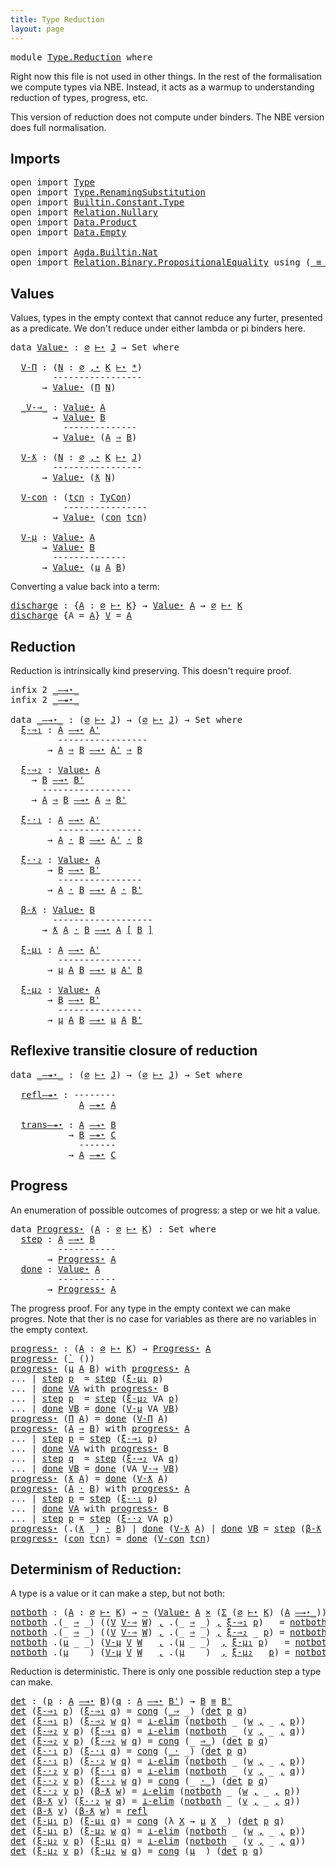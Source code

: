 ```yaml
---
title: Type Reduction
layout: page
---
```


<pre class="Agda"><a id="49" class="Keyword">module</a> <a id="56" href="Type.Reduction.html" class="Module">Type.Reduction</a> <a id="71" class="Keyword">where</a>
</pre>
Right now this file is not used in other things. In the rest of the
formalisation we compute types via NBE. Instead, it acts as a warmup
to understanding reduction of types, progress, etc.

This version of reduction does not compute under binders. The NBE
version does full normalisation.

## Imports

<pre class="Agda"><a id="388" class="Keyword">open</a> <a id="393" class="Keyword">import</a> <a id="400" href="Type.html" class="Module">Type</a>
<a id="405" class="Keyword">open</a> <a id="410" class="Keyword">import</a> <a id="417" href="Type.RenamingSubstitution.html" class="Module">Type.RenamingSubstitution</a>
<a id="443" class="Keyword">open</a> <a id="448" class="Keyword">import</a> <a id="455" href="Builtin.Constant.Type.html" class="Module">Builtin.Constant.Type</a>
<a id="477" class="Keyword">open</a> <a id="482" class="Keyword">import</a> <a id="489" href="Relation.Nullary.html" class="Module">Relation.Nullary</a>
<a id="506" class="Keyword">open</a> <a id="511" class="Keyword">import</a> <a id="518" href="Data.Product.html" class="Module">Data.Product</a>
<a id="531" class="Keyword">open</a> <a id="536" class="Keyword">import</a> <a id="543" href="Data.Empty.html" class="Module">Data.Empty</a>

<a id="555" class="Keyword">open</a> <a id="560" class="Keyword">import</a> <a id="567" href="Agda.Builtin.Nat.html" class="Module">Agda.Builtin.Nat</a>
<a id="584" class="Keyword">open</a> <a id="589" class="Keyword">import</a> <a id="596" href="Relation.Binary.PropositionalEquality.html" class="Module">Relation.Binary.PropositionalEquality</a> <a id="634" class="Keyword">using</a> <a id="640" class="Symbol">(</a><a id="641" href="Agda.Builtin.Equality.html#151" class="Datatype Operator">_≡_</a><a id="644" class="Symbol">;</a> <a id="646" href="Agda.Builtin.Equality.html#208" class="InductiveConstructor">refl</a><a id="650" class="Symbol">;</a> <a id="652" href="Relation.Binary.PropositionalEquality.Core.html#1131" class="Function">cong</a><a id="656" class="Symbol">)</a>
</pre>
## Values

Values, types in the empty context that cannot reduce any furter,
presented as a predicate. We don't reduce under either lambda or pi
binders here.

<pre class="Agda"><a id="827" class="Keyword">data</a> <a id="Value⋆"></a><a id="832" href="Type.Reduction.html#832" class="Datatype">Value⋆</a> <a id="839" class="Symbol">:</a> <a id="841" href="Type.html#977" class="InductiveConstructor">∅</a> <a id="843" href="Type.html#2011" class="Datatype Operator">⊢⋆</a> <a id="846" href="Type.html#821" class="Generalizable">J</a> <a id="848" class="Symbol">→</a> <a id="850" class="PrimitiveType">Set</a> <a id="854" class="Keyword">where</a>

  <a id="Value⋆.V-Π"></a><a id="863" href="Type.Reduction.html#863" class="InductiveConstructor">V-Π</a> <a id="867" class="Symbol">:</a> <a id="869" class="Symbol">(</a><a id="870" href="Type.Reduction.html#870" class="Bound">N</a> <a id="872" class="Symbol">:</a> <a id="874" href="Type.html#977" class="InductiveConstructor">∅</a> <a id="876" href="Type.html#988" class="InductiveConstructor Operator">,⋆</a> <a id="879" href="Type.html#823" class="Generalizable">K</a> <a id="881" href="Type.html#2011" class="Datatype Operator">⊢⋆</a> <a id="884" href="Type.html#591" class="InductiveConstructor">*</a><a id="885" class="Symbol">)</a>
        <a id="895" class="Comment">-----------------</a>
      <a id="919" class="Symbol">→</a> <a id="921" href="Type.Reduction.html#832" class="Datatype">Value⋆</a> <a id="928" class="Symbol">(</a><a id="929" href="Type.html#2087" class="InductiveConstructor">Π</a> <a id="931" href="Type.Reduction.html#870" class="Bound">N</a><a id="932" class="Symbol">)</a>

  <a id="Value⋆._V-⇒_"></a><a id="937" href="Type.Reduction.html#937" class="InductiveConstructor Operator">_V-⇒_</a> <a id="943" class="Symbol">:</a> <a id="945" href="Type.Reduction.html#832" class="Datatype">Value⋆</a> <a id="952" href="Type.html#2498" class="Generalizable">A</a>
        <a id="962" class="Symbol">→</a> <a id="964" href="Type.Reduction.html#832" class="Datatype">Value⋆</a> <a id="971" href="Type.html#2503" class="Generalizable">B</a>
          <a id="983" class="Comment">--------------</a>
        <a id="1006" class="Symbol">→</a> <a id="1008" href="Type.Reduction.html#832" class="Datatype">Value⋆</a> <a id="1015" class="Symbol">(</a><a id="1016" href="Type.html#2498" class="Generalizable">A</a> <a id="1018" href="Type.html#2137" class="InductiveConstructor Operator">⇒</a> <a id="1020" href="Type.html#2503" class="Generalizable">B</a><a id="1021" class="Symbol">)</a>

  <a id="Value⋆.V-ƛ"></a><a id="1026" href="Type.Reduction.html#1026" class="InductiveConstructor">V-ƛ</a> <a id="1030" class="Symbol">:</a> <a id="1032" class="Symbol">(</a><a id="1033" href="Type.Reduction.html#1033" class="Bound">N</a> <a id="1035" class="Symbol">:</a> <a id="1037" href="Type.html#977" class="InductiveConstructor">∅</a> <a id="1039" href="Type.html#988" class="InductiveConstructor Operator">,⋆</a> <a id="1042" href="Type.html#823" class="Generalizable">K</a> <a id="1044" href="Type.html#2011" class="Datatype Operator">⊢⋆</a> <a id="1047" href="Type.html#821" class="Generalizable">J</a><a id="1048" class="Symbol">)</a>
        <a id="1058" class="Comment">-----------------</a>
      <a id="1082" class="Symbol">→</a> <a id="1084" href="Type.Reduction.html#832" class="Datatype">Value⋆</a> <a id="1091" class="Symbol">(</a><a id="1092" href="Type.html#2198" class="InductiveConstructor">ƛ</a> <a id="1094" href="Type.Reduction.html#1033" class="Bound">N</a><a id="1095" class="Symbol">)</a>

  <a id="Value⋆.V-con"></a><a id="1100" href="Type.Reduction.html#1100" class="InductiveConstructor">V-con</a> <a id="1106" class="Symbol">:</a> <a id="1108" class="Symbol">(</a><a id="1109" href="Type.Reduction.html#1109" class="Bound">tcn</a> <a id="1113" class="Symbol">:</a> <a id="1115" href="Builtin.Constant.Type.html#2898" class="Datatype">TyCon</a><a id="1120" class="Symbol">)</a>
          <a id="1132" class="Comment">----------------</a>
        <a id="1157" class="Symbol">→</a> <a id="1159" href="Type.Reduction.html#832" class="Datatype">Value⋆</a> <a id="1166" class="Symbol">(</a><a id="1167" href="Type.html#2400" class="InductiveConstructor">con</a> <a id="1171" href="Type.Reduction.html#1109" class="Bound">tcn</a><a id="1174" class="Symbol">)</a>

  <a id="Value⋆.V-μ"></a><a id="1179" href="Type.Reduction.html#1179" class="InductiveConstructor">V-μ</a> <a id="1183" class="Symbol">:</a> <a id="1185" href="Type.Reduction.html#832" class="Datatype">Value⋆</a> <a id="1192" href="Type.html#2498" class="Generalizable">A</a>
      <a id="1200" class="Symbol">→</a> <a id="1202" href="Type.Reduction.html#832" class="Datatype">Value⋆</a> <a id="1209" href="Type.html#2503" class="Generalizable">B</a>
        <a id="1219" class="Comment">--------------</a>
      <a id="1240" class="Symbol">→</a> <a id="1242" href="Type.Reduction.html#832" class="Datatype">Value⋆</a> <a id="1249" class="Symbol">(</a><a id="1250" href="Type.html#2318" class="InductiveConstructor">μ</a> <a id="1252" href="Type.html#2498" class="Generalizable">A</a> <a id="1254" href="Type.html#2503" class="Generalizable">B</a><a id="1255" class="Symbol">)</a>
</pre>
Converting a value back into a term:

<pre class="Agda"><a id="discharge"></a><a id="1304" href="Type.Reduction.html#1304" class="Function">discharge</a> <a id="1314" class="Symbol">:</a> <a id="1316" class="Symbol">{</a><a id="1317" href="Type.Reduction.html#1317" class="Bound">A</a> <a id="1319" class="Symbol">:</a> <a id="1321" href="Type.html#977" class="InductiveConstructor">∅</a> <a id="1323" href="Type.html#2011" class="Datatype Operator">⊢⋆</a> <a id="1326" href="Type.html#823" class="Generalizable">K</a><a id="1327" class="Symbol">}</a> <a id="1329" class="Symbol">→</a> <a id="1331" href="Type.Reduction.html#832" class="Datatype">Value⋆</a> <a id="1338" href="Type.Reduction.html#1317" class="Bound">A</a> <a id="1340" class="Symbol">→</a> <a id="1342" href="Type.html#977" class="InductiveConstructor">∅</a> <a id="1344" href="Type.html#2011" class="Datatype Operator">⊢⋆</a> <a id="1347" href="Type.html#823" class="Generalizable">K</a>
<a id="1349" href="Type.Reduction.html#1304" class="Function">discharge</a> <a id="1359" class="Symbol">{</a><a id="1360" class="Argument">A</a> <a id="1362" class="Symbol">=</a> <a id="1364" href="Type.Reduction.html#1364" class="Bound">A</a><a id="1365" class="Symbol">}</a> <a id="1367" href="Type.Reduction.html#1367" class="Bound">V</a> <a id="1369" class="Symbol">=</a> <a id="1371" href="Type.Reduction.html#1364" class="Bound">A</a>
</pre>
## Reduction

Reduction is intrinsically kind preserving. This doesn't require proof.

<pre class="Agda"><a id="1469" class="Keyword">infix</a> <a id="1475" class="Number">2</a> <a id="1477" href="Type.Reduction.html#1503" class="Datatype Operator">_—→⋆_</a>
<a id="1483" class="Keyword">infix</a> <a id="1489" class="Number">2</a> <a id="1491" href="Type.Reduction.html#2148" class="Datatype Operator">_—↠⋆_</a>

<a id="1498" class="Keyword">data</a> <a id="_—→⋆_"></a><a id="1503" href="Type.Reduction.html#1503" class="Datatype Operator">_—→⋆_</a> <a id="1509" class="Symbol">:</a> <a id="1511" class="Symbol">(</a><a id="1512" href="Type.html#977" class="InductiveConstructor">∅</a> <a id="1514" href="Type.html#2011" class="Datatype Operator">⊢⋆</a> <a id="1517" href="Type.html#821" class="Generalizable">J</a><a id="1518" class="Symbol">)</a> <a id="1520" class="Symbol">→</a> <a id="1522" class="Symbol">(</a><a id="1523" href="Type.html#977" class="InductiveConstructor">∅</a> <a id="1525" href="Type.html#2011" class="Datatype Operator">⊢⋆</a> <a id="1528" href="Type.html#821" class="Generalizable">J</a><a id="1529" class="Symbol">)</a> <a id="1531" class="Symbol">→</a> <a id="1533" class="PrimitiveType">Set</a> <a id="1537" class="Keyword">where</a>
  <a id="_—→⋆_.ξ-⇒₁"></a><a id="1545" href="Type.Reduction.html#1545" class="InductiveConstructor">ξ-⇒₁</a> <a id="1550" class="Symbol">:</a> <a id="1552" href="Type.html#2498" class="Generalizable">A</a> <a id="1554" href="Type.Reduction.html#1503" class="Datatype Operator">—→⋆</a> <a id="1558" href="Type.html#2500" class="Generalizable">A&#39;</a>
         <a id="1570" class="Comment">-----------------</a>
       <a id="1595" class="Symbol">→</a> <a id="1597" href="Type.html#2498" class="Generalizable">A</a> <a id="1599" href="Type.html#2137" class="InductiveConstructor Operator">⇒</a> <a id="1601" href="Type.html#2503" class="Generalizable">B</a> <a id="1603" href="Type.Reduction.html#1503" class="Datatype Operator">—→⋆</a> <a id="1607" href="Type.html#2500" class="Generalizable">A&#39;</a> <a id="1610" href="Type.html#2137" class="InductiveConstructor Operator">⇒</a> <a id="1612" href="Type.html#2503" class="Generalizable">B</a>

  <a id="_—→⋆_.ξ-⇒₂"></a><a id="1617" href="Type.Reduction.html#1617" class="InductiveConstructor">ξ-⇒₂</a> <a id="1622" class="Symbol">:</a> <a id="1624" href="Type.Reduction.html#832" class="Datatype">Value⋆</a> <a id="1631" href="Type.html#2498" class="Generalizable">A</a>
    <a id="1637" class="Symbol">→</a> <a id="1639" href="Type.html#2503" class="Generalizable">B</a> <a id="1641" href="Type.Reduction.html#1503" class="Datatype Operator">—→⋆</a> <a id="1645" href="Type.html#2505" class="Generalizable">B&#39;</a>
      <a id="1654" class="Comment">-----------------</a>
    <a id="1676" class="Symbol">→</a> <a id="1678" href="Type.html#2498" class="Generalizable">A</a> <a id="1680" href="Type.html#2137" class="InductiveConstructor Operator">⇒</a> <a id="1682" href="Type.html#2503" class="Generalizable">B</a> <a id="1684" href="Type.Reduction.html#1503" class="Datatype Operator">—→⋆</a> <a id="1688" href="Type.html#2498" class="Generalizable">A</a> <a id="1690" href="Type.html#2137" class="InductiveConstructor Operator">⇒</a> <a id="1692" href="Type.html#2505" class="Generalizable">B&#39;</a>

  <a id="_—→⋆_.ξ-·₁"></a><a id="1698" href="Type.Reduction.html#1698" class="InductiveConstructor">ξ-·₁</a> <a id="1703" class="Symbol">:</a> <a id="1705" href="Type.html#2498" class="Generalizable">A</a> <a id="1707" href="Type.Reduction.html#1503" class="Datatype Operator">—→⋆</a> <a id="1711" href="Type.html#2500" class="Generalizable">A&#39;</a>
         <a id="1723" class="Comment">----------------</a>
       <a id="1747" class="Symbol">→</a> <a id="1749" href="Type.html#2498" class="Generalizable">A</a> <a id="1751" href="Type.html#2253" class="InductiveConstructor Operator">·</a> <a id="1753" href="Type.html#2503" class="Generalizable">B</a> <a id="1755" href="Type.Reduction.html#1503" class="Datatype Operator">—→⋆</a> <a id="1759" href="Type.html#2500" class="Generalizable">A&#39;</a> <a id="1762" href="Type.html#2253" class="InductiveConstructor Operator">·</a> <a id="1764" href="Type.html#2503" class="Generalizable">B</a>

  <a id="_—→⋆_.ξ-·₂"></a><a id="1769" href="Type.Reduction.html#1769" class="InductiveConstructor">ξ-·₂</a> <a id="1774" class="Symbol">:</a> <a id="1776" href="Type.Reduction.html#832" class="Datatype">Value⋆</a> <a id="1783" href="Type.html#2498" class="Generalizable">A</a>
       <a id="1792" class="Symbol">→</a> <a id="1794" href="Type.html#2503" class="Generalizable">B</a> <a id="1796" href="Type.Reduction.html#1503" class="Datatype Operator">—→⋆</a> <a id="1800" href="Type.html#2505" class="Generalizable">B&#39;</a>
         <a id="1812" class="Comment">----------------</a>
       <a id="1836" class="Symbol">→</a> <a id="1838" href="Type.html#2498" class="Generalizable">A</a> <a id="1840" href="Type.html#2253" class="InductiveConstructor Operator">·</a> <a id="1842" href="Type.html#2503" class="Generalizable">B</a> <a id="1844" href="Type.Reduction.html#1503" class="Datatype Operator">—→⋆</a> <a id="1848" href="Type.html#2498" class="Generalizable">A</a> <a id="1850" href="Type.html#2253" class="InductiveConstructor Operator">·</a> <a id="1852" href="Type.html#2505" class="Generalizable">B&#39;</a>

  <a id="_—→⋆_.β-ƛ"></a><a id="1858" href="Type.Reduction.html#1858" class="InductiveConstructor">β-ƛ</a> <a id="1862" class="Symbol">:</a> <a id="1864" href="Type.Reduction.html#832" class="Datatype">Value⋆</a> <a id="1871" href="Type.html#2503" class="Generalizable">B</a>
        <a id="1881" class="Comment">-------------------</a>
      <a id="1907" class="Symbol">→</a> <a id="1909" href="Type.html#2198" class="InductiveConstructor">ƛ</a> <a id="1911" href="Type.html#2498" class="Generalizable">A</a> <a id="1913" href="Type.html#2253" class="InductiveConstructor Operator">·</a> <a id="1915" href="Type.html#2503" class="Generalizable">B</a> <a id="1917" href="Type.Reduction.html#1503" class="Datatype Operator">—→⋆</a> <a id="1921" href="Type.html#2498" class="Generalizable">A</a> <a id="1923" href="Type.RenamingSubstitution.html#4773" class="Function Operator">[</a> <a id="1925" href="Type.html#2503" class="Generalizable">B</a> <a id="1927" href="Type.RenamingSubstitution.html#4773" class="Function Operator">]</a>

  <a id="_—→⋆_.ξ-μ₁"></a><a id="1932" href="Type.Reduction.html#1932" class="InductiveConstructor">ξ-μ₁</a> <a id="1937" class="Symbol">:</a> <a id="1939" href="Type.html#2498" class="Generalizable">A</a> <a id="1941" href="Type.Reduction.html#1503" class="Datatype Operator">—→⋆</a> <a id="1945" href="Type.html#2500" class="Generalizable">A&#39;</a>
         <a id="1957" class="Comment">----------------</a>
       <a id="1981" class="Symbol">→</a> <a id="1983" href="Type.html#2318" class="InductiveConstructor">μ</a> <a id="1985" href="Type.html#2498" class="Generalizable">A</a> <a id="1987" href="Type.html#2503" class="Generalizable">B</a> <a id="1989" href="Type.Reduction.html#1503" class="Datatype Operator">—→⋆</a> <a id="1993" href="Type.html#2318" class="InductiveConstructor">μ</a> <a id="1995" href="Type.html#2500" class="Generalizable">A&#39;</a> <a id="1998" href="Type.html#2503" class="Generalizable">B</a>

  <a id="_—→⋆_.ξ-μ₂"></a><a id="2003" href="Type.Reduction.html#2003" class="InductiveConstructor">ξ-μ₂</a> <a id="2008" class="Symbol">:</a> <a id="2010" href="Type.Reduction.html#832" class="Datatype">Value⋆</a> <a id="2017" href="Type.html#2498" class="Generalizable">A</a>
       <a id="2026" class="Symbol">→</a> <a id="2028" href="Type.html#2503" class="Generalizable">B</a> <a id="2030" href="Type.Reduction.html#1503" class="Datatype Operator">—→⋆</a> <a id="2034" href="Type.html#2505" class="Generalizable">B&#39;</a>
         <a id="2046" class="Comment">----------------</a>
       <a id="2070" class="Symbol">→</a> <a id="2072" href="Type.html#2318" class="InductiveConstructor">μ</a> <a id="2074" href="Type.html#2498" class="Generalizable">A</a> <a id="2076" href="Type.html#2503" class="Generalizable">B</a> <a id="2078" href="Type.Reduction.html#1503" class="Datatype Operator">—→⋆</a> <a id="2082" href="Type.html#2318" class="InductiveConstructor">μ</a> <a id="2084" href="Type.html#2498" class="Generalizable">A</a> <a id="2086" href="Type.html#2505" class="Generalizable">B&#39;</a>
</pre>
## Reflexive transitie closure of reduction

<pre class="Agda"><a id="2143" class="Keyword">data</a> <a id="_—↠⋆_"></a><a id="2148" href="Type.Reduction.html#2148" class="Datatype Operator">_—↠⋆_</a> <a id="2154" class="Symbol">:</a> <a id="2156" class="Symbol">(</a><a id="2157" href="Type.html#977" class="InductiveConstructor">∅</a> <a id="2159" href="Type.html#2011" class="Datatype Operator">⊢⋆</a> <a id="2162" href="Type.html#821" class="Generalizable">J</a><a id="2163" class="Symbol">)</a> <a id="2165" class="Symbol">→</a> <a id="2167" class="Symbol">(</a><a id="2168" href="Type.html#977" class="InductiveConstructor">∅</a> <a id="2170" href="Type.html#2011" class="Datatype Operator">⊢⋆</a> <a id="2173" href="Type.html#821" class="Generalizable">J</a><a id="2174" class="Symbol">)</a> <a id="2176" class="Symbol">→</a> <a id="2178" class="PrimitiveType">Set</a> <a id="2182" class="Keyword">where</a>

  <a id="_—↠⋆_.refl—↠⋆"></a><a id="2191" href="Type.Reduction.html#2191" class="InductiveConstructor">refl—↠⋆</a> <a id="2199" class="Symbol">:</a> <a id="2201" class="Comment">--------</a>
             <a id="2223" href="Type.html#2498" class="Generalizable">A</a> <a id="2225" href="Type.Reduction.html#2148" class="Datatype Operator">—↠⋆</a> <a id="2229" href="Type.html#2498" class="Generalizable">A</a>

  <a id="_—↠⋆_.trans—↠⋆"></a><a id="2234" href="Type.Reduction.html#2234" class="InductiveConstructor">trans—↠⋆</a> <a id="2243" class="Symbol">:</a> <a id="2245" href="Type.html#2498" class="Generalizable">A</a> <a id="2247" href="Type.Reduction.html#1503" class="Datatype Operator">—→⋆</a> <a id="2251" href="Type.html#2503" class="Generalizable">B</a>
           <a id="2264" class="Symbol">→</a> <a id="2266" href="Type.html#2503" class="Generalizable">B</a> <a id="2268" href="Type.Reduction.html#2148" class="Datatype Operator">—↠⋆</a> <a id="2272" href="Type.html#2508" class="Generalizable">C</a>
             <a id="2287" class="Comment">-------</a>
           <a id="2306" class="Symbol">→</a> <a id="2308" href="Type.html#2498" class="Generalizable">A</a> <a id="2310" href="Type.Reduction.html#2148" class="Datatype Operator">—↠⋆</a> <a id="2314" href="Type.html#2508" class="Generalizable">C</a>
</pre>
## Progress

An enumeration of possible outcomes of progress: a step or we hit a value.

<pre class="Agda"><a id="2414" class="Keyword">data</a> <a id="Progress⋆"></a><a id="2419" href="Type.Reduction.html#2419" class="Datatype">Progress⋆</a> <a id="2429" class="Symbol">(</a><a id="2430" href="Type.Reduction.html#2430" class="Bound">A</a> <a id="2432" class="Symbol">:</a> <a id="2434" href="Type.html#977" class="InductiveConstructor">∅</a> <a id="2436" href="Type.html#2011" class="Datatype Operator">⊢⋆</a> <a id="2439" href="Type.html#823" class="Generalizable">K</a><a id="2440" class="Symbol">)</a> <a id="2442" class="Symbol">:</a> <a id="2444" class="PrimitiveType">Set</a> <a id="2448" class="Keyword">where</a>
  <a id="Progress⋆.step"></a><a id="2456" href="Type.Reduction.html#2456" class="InductiveConstructor">step</a> <a id="2461" class="Symbol">:</a> <a id="2463" href="Type.Reduction.html#2430" class="Bound">A</a> <a id="2465" href="Type.Reduction.html#1503" class="Datatype Operator">—→⋆</a> <a id="2469" href="Type.html#2503" class="Generalizable">B</a>
         <a id="2480" class="Comment">-----------</a>
       <a id="2499" class="Symbol">→</a> <a id="2501" href="Type.Reduction.html#2419" class="Datatype">Progress⋆</a> <a id="2511" href="Type.Reduction.html#2430" class="Bound">A</a>
  <a id="Progress⋆.done"></a><a id="2515" href="Type.Reduction.html#2515" class="InductiveConstructor">done</a> <a id="2520" class="Symbol">:</a> <a id="2522" href="Type.Reduction.html#832" class="Datatype">Value⋆</a> <a id="2529" href="Type.Reduction.html#2430" class="Bound">A</a>
         <a id="2540" class="Comment">-----------</a>
       <a id="2559" class="Symbol">→</a> <a id="2561" href="Type.Reduction.html#2419" class="Datatype">Progress⋆</a> <a id="2571" href="Type.Reduction.html#2430" class="Bound">A</a>
</pre>
The progress proof. For any type in the empty context we can make
progres. Note that ther is no case for variables as there are no
variables in the empty context.

<pre class="Agda"><a id="progress⋆"></a><a id="2746" href="Type.Reduction.html#2746" class="Function">progress⋆</a> <a id="2756" class="Symbol">:</a> <a id="2758" class="Symbol">(</a><a id="2759" href="Type.Reduction.html#2759" class="Bound">A</a> <a id="2761" class="Symbol">:</a> <a id="2763" href="Type.html#977" class="InductiveConstructor">∅</a> <a id="2765" href="Type.html#2011" class="Datatype Operator">⊢⋆</a> <a id="2768" href="Type.html#823" class="Generalizable">K</a><a id="2769" class="Symbol">)</a> <a id="2771" class="Symbol">→</a> <a id="2773" href="Type.Reduction.html#2419" class="Datatype">Progress⋆</a> <a id="2783" href="Type.Reduction.html#2759" class="Bound">A</a>
<a id="2785" href="Type.Reduction.html#2746" class="Function">progress⋆</a> <a id="2795" class="Symbol">(</a><a id="2796" href="Type.html#2045" class="InductiveConstructor">`</a> <a id="2798" class="Symbol">())</a>
<a id="2802" href="Type.Reduction.html#2746" class="Function">progress⋆</a> <a id="2812" class="Symbol">(</a><a id="2813" href="Type.html#2318" class="InductiveConstructor">μ</a> <a id="2815" href="Type.Reduction.html#2815" class="Bound">A</a> <a id="2817" href="Type.Reduction.html#2817" class="Bound">B</a><a id="2818" class="Symbol">)</a> <a id="2820" class="Keyword">with</a> <a id="2825" href="Type.Reduction.html#2746" class="Function">progress⋆</a> <a id="2835" href="Type.Reduction.html#2815" class="Bound">A</a>
<a id="2837" class="Symbol">...</a> <a id="2841" class="Symbol">|</a> <a id="2843" href="Type.Reduction.html#2456" class="InductiveConstructor">step</a> <a id="2848" href="Type.Reduction.html#2848" class="Bound">p</a>  <a id="2851" class="Symbol">=</a> <a id="2853" href="Type.Reduction.html#2456" class="InductiveConstructor">step</a> <a id="2858" class="Symbol">(</a><a id="2859" href="Type.Reduction.html#1932" class="InductiveConstructor">ξ-μ₁</a> <a id="2864" href="Type.Reduction.html#2848" class="Bound">p</a><a id="2865" class="Symbol">)</a>
<a id="2867" class="Symbol">...</a> <a id="2871" class="Symbol">|</a> <a id="2873" href="Type.Reduction.html#2515" class="InductiveConstructor">done</a> <a id="2878" href="Type.Reduction.html#2878" class="Bound">VA</a> <a id="2881" class="Keyword">with</a> <a id="2886" href="Type.Reduction.html#2746" class="Function">progress⋆</a> <a id="2896" class="Bound">B</a>
<a id="2898" class="Symbol">...</a> <a id="2902" class="Symbol">|</a> <a id="2904" href="Type.Reduction.html#2456" class="InductiveConstructor">step</a> <a id="2909" href="Type.Reduction.html#2909" class="Bound">p</a>  <a id="2912" class="Symbol">=</a> <a id="2914" href="Type.Reduction.html#2456" class="InductiveConstructor">step</a> <a id="2919" class="Symbol">(</a><a id="2920" href="Type.Reduction.html#2003" class="InductiveConstructor">ξ-μ₂</a> <a id="2925" class="Bound">VA</a> <a id="2928" href="Type.Reduction.html#2909" class="Bound">p</a><a id="2929" class="Symbol">)</a>
<a id="2931" class="Symbol">...</a> <a id="2935" class="Symbol">|</a> <a id="2937" href="Type.Reduction.html#2515" class="InductiveConstructor">done</a> <a id="2942" href="Type.Reduction.html#2942" class="Bound">VB</a> <a id="2945" class="Symbol">=</a> <a id="2947" href="Type.Reduction.html#2515" class="InductiveConstructor">done</a> <a id="2952" class="Symbol">(</a><a id="2953" href="Type.Reduction.html#1179" class="InductiveConstructor">V-μ</a> <a id="2957" class="Bound">VA</a> <a id="2960" href="Type.Reduction.html#2942" class="Bound">VB</a><a id="2962" class="Symbol">)</a>
<a id="2964" href="Type.Reduction.html#2746" class="Function">progress⋆</a> <a id="2974" class="Symbol">(</a><a id="2975" href="Type.html#2087" class="InductiveConstructor">Π</a> <a id="2977" href="Type.Reduction.html#2977" class="Bound">A</a><a id="2978" class="Symbol">)</a> <a id="2980" class="Symbol">=</a> <a id="2982" href="Type.Reduction.html#2515" class="InductiveConstructor">done</a> <a id="2987" class="Symbol">(</a><a id="2988" href="Type.Reduction.html#863" class="InductiveConstructor">V-Π</a> <a id="2992" href="Type.Reduction.html#2977" class="Bound">A</a><a id="2993" class="Symbol">)</a>
<a id="2995" href="Type.Reduction.html#2746" class="Function">progress⋆</a> <a id="3005" class="Symbol">(</a><a id="3006" href="Type.Reduction.html#3006" class="Bound">A</a> <a id="3008" href="Type.html#2137" class="InductiveConstructor Operator">⇒</a> <a id="3010" href="Type.Reduction.html#3010" class="Bound">B</a><a id="3011" class="Symbol">)</a> <a id="3013" class="Keyword">with</a> <a id="3018" href="Type.Reduction.html#2746" class="Function">progress⋆</a> <a id="3028" href="Type.Reduction.html#3006" class="Bound">A</a>
<a id="3030" class="Symbol">...</a> <a id="3034" class="Symbol">|</a> <a id="3036" href="Type.Reduction.html#2456" class="InductiveConstructor">step</a> <a id="3041" href="Type.Reduction.html#3041" class="Bound">p</a> <a id="3043" class="Symbol">=</a> <a id="3045" href="Type.Reduction.html#2456" class="InductiveConstructor">step</a> <a id="3050" class="Symbol">(</a><a id="3051" href="Type.Reduction.html#1545" class="InductiveConstructor">ξ-⇒₁</a> <a id="3056" href="Type.Reduction.html#3041" class="Bound">p</a><a id="3057" class="Symbol">)</a>
<a id="3059" class="Symbol">...</a> <a id="3063" class="Symbol">|</a> <a id="3065" href="Type.Reduction.html#2515" class="InductiveConstructor">done</a> <a id="3070" href="Type.Reduction.html#3070" class="Bound">VA</a> <a id="3073" class="Keyword">with</a> <a id="3078" href="Type.Reduction.html#2746" class="Function">progress⋆</a> <a id="3088" class="Bound">B</a>
<a id="3090" class="Symbol">...</a> <a id="3094" class="Symbol">|</a> <a id="3096" href="Type.Reduction.html#2456" class="InductiveConstructor">step</a> <a id="3101" href="Type.Reduction.html#3101" class="Bound">q</a>  <a id="3104" class="Symbol">=</a> <a id="3106" href="Type.Reduction.html#2456" class="InductiveConstructor">step</a> <a id="3111" class="Symbol">(</a><a id="3112" href="Type.Reduction.html#1617" class="InductiveConstructor">ξ-⇒₂</a> <a id="3117" class="Bound">VA</a> <a id="3120" href="Type.Reduction.html#3101" class="Bound">q</a><a id="3121" class="Symbol">)</a>
<a id="3123" class="Symbol">...</a> <a id="3127" class="Symbol">|</a> <a id="3129" href="Type.Reduction.html#2515" class="InductiveConstructor">done</a> <a id="3134" href="Type.Reduction.html#3134" class="Bound">VB</a> <a id="3137" class="Symbol">=</a> <a id="3139" href="Type.Reduction.html#2515" class="InductiveConstructor">done</a> <a id="3144" class="Symbol">(</a><a id="3145" class="Bound">VA</a> <a id="3148" href="Type.Reduction.html#937" class="InductiveConstructor Operator">V-⇒</a> <a id="3152" href="Type.Reduction.html#3134" class="Bound">VB</a><a id="3154" class="Symbol">)</a>
<a id="3156" href="Type.Reduction.html#2746" class="Function">progress⋆</a> <a id="3166" class="Symbol">(</a><a id="3167" href="Type.html#2198" class="InductiveConstructor">ƛ</a> <a id="3169" href="Type.Reduction.html#3169" class="Bound">A</a><a id="3170" class="Symbol">)</a> <a id="3172" class="Symbol">=</a> <a id="3174" href="Type.Reduction.html#2515" class="InductiveConstructor">done</a> <a id="3179" class="Symbol">(</a><a id="3180" href="Type.Reduction.html#1026" class="InductiveConstructor">V-ƛ</a> <a id="3184" href="Type.Reduction.html#3169" class="Bound">A</a><a id="3185" class="Symbol">)</a>
<a id="3187" href="Type.Reduction.html#2746" class="Function">progress⋆</a> <a id="3197" class="Symbol">(</a><a id="3198" href="Type.Reduction.html#3198" class="Bound">A</a> <a id="3200" href="Type.html#2253" class="InductiveConstructor Operator">·</a> <a id="3202" href="Type.Reduction.html#3202" class="Bound">B</a><a id="3203" class="Symbol">)</a> <a id="3205" class="Keyword">with</a> <a id="3210" href="Type.Reduction.html#2746" class="Function">progress⋆</a> <a id="3220" href="Type.Reduction.html#3198" class="Bound">A</a>
<a id="3222" class="Symbol">...</a> <a id="3226" class="Symbol">|</a> <a id="3228" href="Type.Reduction.html#2456" class="InductiveConstructor">step</a> <a id="3233" href="Type.Reduction.html#3233" class="Bound">p</a> <a id="3235" class="Symbol">=</a> <a id="3237" href="Type.Reduction.html#2456" class="InductiveConstructor">step</a> <a id="3242" class="Symbol">(</a><a id="3243" href="Type.Reduction.html#1698" class="InductiveConstructor">ξ-·₁</a> <a id="3248" href="Type.Reduction.html#3233" class="Bound">p</a><a id="3249" class="Symbol">)</a>
<a id="3251" class="Symbol">...</a> <a id="3255" class="Symbol">|</a> <a id="3257" href="Type.Reduction.html#2515" class="InductiveConstructor">done</a> <a id="3262" href="Type.Reduction.html#3262" class="Bound">VA</a> <a id="3265" class="Keyword">with</a> <a id="3270" href="Type.Reduction.html#2746" class="Function">progress⋆</a> <a id="3280" class="Bound">B</a>
<a id="3282" class="Symbol">...</a> <a id="3286" class="Symbol">|</a> <a id="3288" href="Type.Reduction.html#2456" class="InductiveConstructor">step</a> <a id="3293" href="Type.Reduction.html#3293" class="Bound">p</a> <a id="3295" class="Symbol">=</a> <a id="3297" href="Type.Reduction.html#2456" class="InductiveConstructor">step</a> <a id="3302" class="Symbol">(</a><a id="3303" href="Type.Reduction.html#1769" class="InductiveConstructor">ξ-·₂</a> <a id="3308" class="Bound">VA</a> <a id="3311" href="Type.Reduction.html#3293" class="Bound">p</a><a id="3312" class="Symbol">)</a>
<a id="3314" href="Type.Reduction.html#2746" class="Function">progress⋆</a> <a id="3324" class="Symbol">(</a><a id="3325" class="DottedPattern Symbol">.(</a><a id="3327" href="Type.html#2198" class="DottedPattern InductiveConstructor">ƛ</a> <a id="3329" class="DottedPattern Symbol">_)</a> <a id="3332" href="Type.html#2253" class="InductiveConstructor Operator">·</a> <a id="3334" href="Type.Reduction.html#3334" class="Bound">B</a><a id="3335" class="Symbol">)</a> <a id="3337" class="Symbol">|</a> <a id="3339" href="Type.Reduction.html#2515" class="InductiveConstructor">done</a> <a id="3344" class="Symbol">(</a><a id="3345" href="Type.Reduction.html#1026" class="InductiveConstructor">V-ƛ</a> <a id="3349" href="Type.Reduction.html#3349" class="Bound">A</a><a id="3350" class="Symbol">)</a> <a id="3352" class="Symbol">|</a> <a id="3354" href="Type.Reduction.html#2515" class="InductiveConstructor">done</a> <a id="3359" href="Type.Reduction.html#3359" class="Bound">VB</a> <a id="3362" class="Symbol">=</a> <a id="3364" href="Type.Reduction.html#2456" class="InductiveConstructor">step</a> <a id="3369" class="Symbol">(</a><a id="3370" href="Type.Reduction.html#1858" class="InductiveConstructor">β-ƛ</a> <a id="3374" href="Type.Reduction.html#3359" class="Bound">VB</a><a id="3376" class="Symbol">)</a>
<a id="3378" href="Type.Reduction.html#2746" class="Function">progress⋆</a> <a id="3388" class="Symbol">(</a><a id="3389" href="Type.html#2400" class="InductiveConstructor">con</a> <a id="3393" href="Type.Reduction.html#3393" class="Bound">tcn</a><a id="3396" class="Symbol">)</a> <a id="3398" class="Symbol">=</a> <a id="3400" href="Type.Reduction.html#2515" class="InductiveConstructor">done</a> <a id="3405" class="Symbol">(</a><a id="3406" href="Type.Reduction.html#1100" class="InductiveConstructor">V-con</a> <a id="3412" href="Type.Reduction.html#3393" class="Bound">tcn</a><a id="3415" class="Symbol">)</a>
</pre>
## Determinism of Reduction:

A type is a value or it can make a step, but not both:

<pre class="Agda"><a id="notboth"></a><a id="3512" href="Type.Reduction.html#3512" class="Function">notboth</a> <a id="3520" class="Symbol">:</a> <a id="3522" class="Symbol">(</a><a id="3523" href="Type.Reduction.html#3523" class="Bound">A</a> <a id="3525" class="Symbol">:</a> <a id="3527" href="Type.html#977" class="InductiveConstructor">∅</a> <a id="3529" href="Type.html#2011" class="Datatype Operator">⊢⋆</a> <a id="3532" href="Type.html#823" class="Generalizable">K</a><a id="3533" class="Symbol">)</a> <a id="3535" class="Symbol">→</a> <a id="3537" href="Relation.Nullary.html#653" class="Function Operator">¬</a> <a id="3539" class="Symbol">(</a><a id="3540" href="Type.Reduction.html#832" class="Datatype">Value⋆</a> <a id="3547" href="Type.Reduction.html#3523" class="Bound">A</a> <a id="3549" href="Data.Product.html#1167" class="Function Operator">×</a> <a id="3551" class="Symbol">(</a><a id="3552" href="Agda.Builtin.Sigma.html#166" class="Record">Σ</a> <a id="3554" class="Symbol">(</a><a id="3555" href="Type.html#977" class="InductiveConstructor">∅</a> <a id="3557" href="Type.html#2011" class="Datatype Operator">⊢⋆</a> <a id="3560" href="Type.html#823" class="Generalizable">K</a><a id="3561" class="Symbol">)</a> <a id="3563" class="Symbol">(</a><a id="3564" href="Type.Reduction.html#3523" class="Bound">A</a> <a id="3566" href="Type.Reduction.html#1503" class="Datatype Operator">—→⋆_</a><a id="3570" class="Symbol">)))</a>
<a id="3574" href="Type.Reduction.html#3512" class="Function">notboth</a> <a id="3582" class="DottedPattern Symbol">.(_</a> <a id="3586" href="Type.html#2137" class="DottedPattern InductiveConstructor Operator">⇒</a> <a id="3588" class="DottedPattern Symbol">_)</a> <a id="3591" class="Symbol">((</a><a id="3593" href="Type.Reduction.html#3593" class="Bound">V</a> <a id="3595" href="Type.Reduction.html#937" class="InductiveConstructor Operator">V-⇒</a> <a id="3599" href="Type.Reduction.html#3599" class="Bound">W</a><a id="3600" class="Symbol">)</a> <a id="3602" href="Agda.Builtin.Sigma.html#236" class="InductiveConstructor Operator">,</a> <a id="3604" class="DottedPattern Symbol">.(_</a> <a id="3608" href="Type.html#2137" class="DottedPattern InductiveConstructor Operator">⇒</a> <a id="3610" class="DottedPattern Symbol">_)</a> <a id="3613" href="Agda.Builtin.Sigma.html#236" class="InductiveConstructor Operator">,</a> <a id="3615" href="Type.Reduction.html#1545" class="InductiveConstructor">ξ-⇒₁</a> <a id="3620" href="Type.Reduction.html#3620" class="Bound">p</a><a id="3621" class="Symbol">)</a>   <a id="3625" class="Symbol">=</a> <a id="3627" href="Type.Reduction.html#3512" class="Function">notboth</a> <a id="3635" class="Symbol">_</a> <a id="3637" class="Symbol">(</a><a id="3638" href="Type.Reduction.html#3593" class="Bound">V</a> <a id="3640" href="Agda.Builtin.Sigma.html#236" class="InductiveConstructor Operator">,</a> <a id="3642" class="Symbol">_</a> <a id="3644" href="Agda.Builtin.Sigma.html#236" class="InductiveConstructor Operator">,</a> <a id="3646" href="Type.Reduction.html#3620" class="Bound">p</a><a id="3647" class="Symbol">)</a>
<a id="3649" href="Type.Reduction.html#3512" class="Function">notboth</a> <a id="3657" class="DottedPattern Symbol">.(_</a> <a id="3661" href="Type.html#2137" class="DottedPattern InductiveConstructor Operator">⇒</a> <a id="3663" class="DottedPattern Symbol">_)</a> <a id="3666" class="Symbol">((</a><a id="3668" href="Type.Reduction.html#3668" class="Bound">V</a> <a id="3670" href="Type.Reduction.html#937" class="InductiveConstructor Operator">V-⇒</a> <a id="3674" href="Type.Reduction.html#3674" class="Bound">W</a><a id="3675" class="Symbol">)</a> <a id="3677" href="Agda.Builtin.Sigma.html#236" class="InductiveConstructor Operator">,</a> <a id="3679" class="DottedPattern Symbol">.(_</a> <a id="3683" href="Type.html#2137" class="DottedPattern InductiveConstructor Operator">⇒</a> <a id="3685" class="DottedPattern Symbol">_)</a> <a id="3688" href="Agda.Builtin.Sigma.html#236" class="InductiveConstructor Operator">,</a> <a id="3690" href="Type.Reduction.html#1617" class="InductiveConstructor">ξ-⇒₂</a> <a id="3695" class="Symbol">_</a> <a id="3697" href="Type.Reduction.html#3697" class="Bound">p</a><a id="3698" class="Symbol">)</a> <a id="3700" class="Symbol">=</a> <a id="3702" href="Type.Reduction.html#3512" class="Function">notboth</a> <a id="3710" class="Symbol">_</a> <a id="3712" class="Symbol">(</a><a id="3713" href="Type.Reduction.html#3674" class="Bound">W</a> <a id="3715" href="Agda.Builtin.Sigma.html#236" class="InductiveConstructor Operator">,</a> <a id="3717" class="Symbol">_</a> <a id="3719" href="Agda.Builtin.Sigma.html#236" class="InductiveConstructor Operator">,</a> <a id="3721" href="Type.Reduction.html#3697" class="Bound">p</a><a id="3722" class="Symbol">)</a>
<a id="3724" href="Type.Reduction.html#3512" class="Function">notboth</a> <a id="3732" class="DottedPattern Symbol">.(</a><a id="3734" href="Type.html#2318" class="DottedPattern InductiveConstructor">μ</a> <a id="3736" class="DottedPattern Symbol">_</a> <a id="3738" class="DottedPattern Symbol">_)</a> <a id="3741" class="Symbol">(</a><a id="3742" href="Type.Reduction.html#1179" class="InductiveConstructor">V-μ</a> <a id="3746" href="Type.Reduction.html#3746" class="Bound">V</a> <a id="3748" href="Type.Reduction.html#3748" class="Bound">W</a>   <a id="3752" href="Agda.Builtin.Sigma.html#236" class="InductiveConstructor Operator">,</a> <a id="3754" class="DottedPattern Symbol">.(</a><a id="3756" href="Type.html#2318" class="DottedPattern InductiveConstructor">μ</a> <a id="3758" class="DottedPattern Symbol">_</a> <a id="3760" class="DottedPattern Symbol">_)</a>  <a id="3764" href="Agda.Builtin.Sigma.html#236" class="InductiveConstructor Operator">,</a> <a id="3766" href="Type.Reduction.html#1932" class="InductiveConstructor">ξ-μ₁</a> <a id="3771" href="Type.Reduction.html#3771" class="Bound">p</a><a id="3772" class="Symbol">)</a>   <a id="3776" class="Symbol">=</a> <a id="3778" href="Type.Reduction.html#3512" class="Function">notboth</a> <a id="3786" class="Symbol">_</a> <a id="3788" class="Symbol">(</a><a id="3789" href="Type.Reduction.html#3746" class="Bound">V</a> <a id="3791" href="Agda.Builtin.Sigma.html#236" class="InductiveConstructor Operator">,</a> <a id="3793" class="Symbol">_</a> <a id="3795" href="Agda.Builtin.Sigma.html#236" class="InductiveConstructor Operator">,</a> <a id="3797" href="Type.Reduction.html#3771" class="Bound">p</a><a id="3798" class="Symbol">)</a>
<a id="3800" href="Type.Reduction.html#3512" class="Function">notboth</a> <a id="3808" class="DottedPattern Symbol">.(</a><a id="3810" href="Type.html#2318" class="DottedPattern InductiveConstructor">μ</a> <a id="3812" class="DottedPattern Symbol">_</a> <a id="3814" class="DottedPattern Symbol">_)</a> <a id="3817" class="Symbol">(</a><a id="3818" href="Type.Reduction.html#1179" class="InductiveConstructor">V-μ</a> <a id="3822" href="Type.Reduction.html#3822" class="Bound">V</a> <a id="3824" href="Type.Reduction.html#3824" class="Bound">W</a>   <a id="3828" href="Agda.Builtin.Sigma.html#236" class="InductiveConstructor Operator">,</a> <a id="3830" class="DottedPattern Symbol">.(</a><a id="3832" href="Type.html#2318" class="DottedPattern InductiveConstructor">μ</a> <a id="3834" class="DottedPattern Symbol">_</a> <a id="3836" class="DottedPattern Symbol">_)</a>  <a id="3840" href="Agda.Builtin.Sigma.html#236" class="InductiveConstructor Operator">,</a> <a id="3842" href="Type.Reduction.html#2003" class="InductiveConstructor">ξ-μ₂</a> <a id="3847" class="Symbol">_</a> <a id="3849" href="Type.Reduction.html#3849" class="Bound">p</a><a id="3850" class="Symbol">)</a> <a id="3852" class="Symbol">=</a> <a id="3854" href="Type.Reduction.html#3512" class="Function">notboth</a> <a id="3862" class="Symbol">_</a> <a id="3864" class="Symbol">(</a><a id="3865" href="Type.Reduction.html#3824" class="Bound">W</a> <a id="3867" href="Agda.Builtin.Sigma.html#236" class="InductiveConstructor Operator">,</a> <a id="3869" class="Symbol">_</a> <a id="3871" href="Agda.Builtin.Sigma.html#236" class="InductiveConstructor Operator">,</a> <a id="3873" href="Type.Reduction.html#3849" class="Bound">p</a><a id="3874" class="Symbol">)</a>
</pre>
Reduction is deterministic. There is only one possible reduction step
a type can make.

<pre class="Agda"><a id="det"></a><a id="3973" href="Type.Reduction.html#3973" class="Function">det</a> <a id="3977" class="Symbol">:</a> <a id="3979" class="Symbol">(</a><a id="3980" href="Type.Reduction.html#3980" class="Bound">p</a> <a id="3982" class="Symbol">:</a> <a id="3984" href="Type.html#2498" class="Generalizable">A</a> <a id="3986" href="Type.Reduction.html#1503" class="Datatype Operator">—→⋆</a> <a id="3990" href="Type.html#2503" class="Generalizable">B</a><a id="3991" class="Symbol">)(</a><a id="3993" href="Type.Reduction.html#3993" class="Bound">q</a> <a id="3995" class="Symbol">:</a> <a id="3997" href="Type.html#2498" class="Generalizable">A</a> <a id="3999" href="Type.Reduction.html#1503" class="Datatype Operator">—→⋆</a> <a id="4003" href="Type.html#2505" class="Generalizable">B&#39;</a><a id="4005" class="Symbol">)</a> <a id="4007" class="Symbol">→</a> <a id="4009" href="Type.html#2503" class="Generalizable">B</a> <a id="4011" href="Agda.Builtin.Equality.html#151" class="Datatype Operator">≡</a> <a id="4013" href="Type.html#2505" class="Generalizable">B&#39;</a>
<a id="4016" href="Type.Reduction.html#3973" class="Function">det</a> <a id="4020" class="Symbol">(</a><a id="4021" href="Type.Reduction.html#1545" class="InductiveConstructor">ξ-⇒₁</a> <a id="4026" href="Type.Reduction.html#4026" class="Bound">p</a><a id="4027" class="Symbol">)</a> <a id="4029" class="Symbol">(</a><a id="4030" href="Type.Reduction.html#1545" class="InductiveConstructor">ξ-⇒₁</a> <a id="4035" href="Type.Reduction.html#4035" class="Bound">q</a><a id="4036" class="Symbol">)</a> <a id="4038" class="Symbol">=</a> <a id="4040" href="Relation.Binary.PropositionalEquality.Core.html#1131" class="Function">cong</a> <a id="4045" class="Symbol">(</a><a id="4046" href="Type.html#2137" class="InductiveConstructor Operator">_⇒</a> <a id="4049" class="Symbol">_)</a> <a id="4052" class="Symbol">(</a><a id="4053" href="Type.Reduction.html#3973" class="Function">det</a> <a id="4057" href="Type.Reduction.html#4026" class="Bound">p</a> <a id="4059" href="Type.Reduction.html#4035" class="Bound">q</a><a id="4060" class="Symbol">)</a>
<a id="4062" href="Type.Reduction.html#3973" class="Function">det</a> <a id="4066" class="Symbol">(</a><a id="4067" href="Type.Reduction.html#1545" class="InductiveConstructor">ξ-⇒₁</a> <a id="4072" href="Type.Reduction.html#4072" class="Bound">p</a><a id="4073" class="Symbol">)</a> <a id="4075" class="Symbol">(</a><a id="4076" href="Type.Reduction.html#1617" class="InductiveConstructor">ξ-⇒₂</a> <a id="4081" href="Type.Reduction.html#4081" class="Bound">w</a> <a id="4083" href="Type.Reduction.html#4083" class="Bound">q</a><a id="4084" class="Symbol">)</a> <a id="4086" class="Symbol">=</a> <a id="4088" href="Data.Empty.html#628" class="Function">⊥-elim</a> <a id="4095" class="Symbol">(</a><a id="4096" href="Type.Reduction.html#3512" class="Function">notboth</a> <a id="4104" class="Symbol">_</a> <a id="4106" class="Symbol">(</a><a id="4107" href="Type.Reduction.html#4081" class="Bound">w</a> <a id="4109" href="Agda.Builtin.Sigma.html#236" class="InductiveConstructor Operator">,</a> <a id="4111" class="Symbol">_</a> <a id="4113" href="Agda.Builtin.Sigma.html#236" class="InductiveConstructor Operator">,</a> <a id="4115" href="Type.Reduction.html#4072" class="Bound">p</a><a id="4116" class="Symbol">))</a>
<a id="4119" href="Type.Reduction.html#3973" class="Function">det</a> <a id="4123" class="Symbol">(</a><a id="4124" href="Type.Reduction.html#1617" class="InductiveConstructor">ξ-⇒₂</a> <a id="4129" href="Type.Reduction.html#4129" class="Bound">v</a> <a id="4131" href="Type.Reduction.html#4131" class="Bound">p</a><a id="4132" class="Symbol">)</a> <a id="4134" class="Symbol">(</a><a id="4135" href="Type.Reduction.html#1545" class="InductiveConstructor">ξ-⇒₁</a> <a id="4140" href="Type.Reduction.html#4140" class="Bound">q</a><a id="4141" class="Symbol">)</a> <a id="4143" class="Symbol">=</a> <a id="4145" href="Data.Empty.html#628" class="Function">⊥-elim</a> <a id="4152" class="Symbol">(</a><a id="4153" href="Type.Reduction.html#3512" class="Function">notboth</a> <a id="4161" class="Symbol">_</a> <a id="4163" class="Symbol">(</a><a id="4164" href="Type.Reduction.html#4129" class="Bound">v</a> <a id="4166" href="Agda.Builtin.Sigma.html#236" class="InductiveConstructor Operator">,</a> <a id="4168" class="Symbol">_</a> <a id="4170" href="Agda.Builtin.Sigma.html#236" class="InductiveConstructor Operator">,</a> <a id="4172" href="Type.Reduction.html#4140" class="Bound">q</a><a id="4173" class="Symbol">))</a>
<a id="4176" href="Type.Reduction.html#3973" class="Function">det</a> <a id="4180" class="Symbol">(</a><a id="4181" href="Type.Reduction.html#1617" class="InductiveConstructor">ξ-⇒₂</a> <a id="4186" href="Type.Reduction.html#4186" class="Bound">v</a> <a id="4188" href="Type.Reduction.html#4188" class="Bound">p</a><a id="4189" class="Symbol">)</a> <a id="4191" class="Symbol">(</a><a id="4192" href="Type.Reduction.html#1617" class="InductiveConstructor">ξ-⇒₂</a> <a id="4197" href="Type.Reduction.html#4197" class="Bound">w</a> <a id="4199" href="Type.Reduction.html#4199" class="Bound">q</a><a id="4200" class="Symbol">)</a> <a id="4202" class="Symbol">=</a> <a id="4204" href="Relation.Binary.PropositionalEquality.Core.html#1131" class="Function">cong</a> <a id="4209" class="Symbol">(_</a> <a id="4212" href="Type.html#2137" class="InductiveConstructor Operator">⇒_</a><a id="4214" class="Symbol">)</a> <a id="4216" class="Symbol">(</a><a id="4217" href="Type.Reduction.html#3973" class="Function">det</a> <a id="4221" href="Type.Reduction.html#4188" class="Bound">p</a> <a id="4223" href="Type.Reduction.html#4199" class="Bound">q</a><a id="4224" class="Symbol">)</a>
<a id="4226" href="Type.Reduction.html#3973" class="Function">det</a> <a id="4230" class="Symbol">(</a><a id="4231" href="Type.Reduction.html#1698" class="InductiveConstructor">ξ-·₁</a> <a id="4236" href="Type.Reduction.html#4236" class="Bound">p</a><a id="4237" class="Symbol">)</a> <a id="4239" class="Symbol">(</a><a id="4240" href="Type.Reduction.html#1698" class="InductiveConstructor">ξ-·₁</a> <a id="4245" href="Type.Reduction.html#4245" class="Bound">q</a><a id="4246" class="Symbol">)</a> <a id="4248" class="Symbol">=</a> <a id="4250" href="Relation.Binary.PropositionalEquality.Core.html#1131" class="Function">cong</a> <a id="4255" class="Symbol">(</a><a id="4256" href="Type.html#2253" class="InductiveConstructor Operator">_·</a> <a id="4259" class="Symbol">_)</a> <a id="4262" class="Symbol">(</a><a id="4263" href="Type.Reduction.html#3973" class="Function">det</a> <a id="4267" href="Type.Reduction.html#4236" class="Bound">p</a> <a id="4269" href="Type.Reduction.html#4245" class="Bound">q</a><a id="4270" class="Symbol">)</a>
<a id="4272" href="Type.Reduction.html#3973" class="Function">det</a> <a id="4276" class="Symbol">(</a><a id="4277" href="Type.Reduction.html#1698" class="InductiveConstructor">ξ-·₁</a> <a id="4282" href="Type.Reduction.html#4282" class="Bound">p</a><a id="4283" class="Symbol">)</a> <a id="4285" class="Symbol">(</a><a id="4286" href="Type.Reduction.html#1769" class="InductiveConstructor">ξ-·₂</a> <a id="4291" href="Type.Reduction.html#4291" class="Bound">w</a> <a id="4293" href="Type.Reduction.html#4293" class="Bound">q</a><a id="4294" class="Symbol">)</a> <a id="4296" class="Symbol">=</a> <a id="4298" href="Data.Empty.html#628" class="Function">⊥-elim</a> <a id="4305" class="Symbol">(</a><a id="4306" href="Type.Reduction.html#3512" class="Function">notboth</a> <a id="4314" class="Symbol">_</a> <a id="4316" class="Symbol">(</a><a id="4317" href="Type.Reduction.html#4291" class="Bound">w</a> <a id="4319" href="Agda.Builtin.Sigma.html#236" class="InductiveConstructor Operator">,</a> <a id="4321" class="Symbol">_</a> <a id="4323" href="Agda.Builtin.Sigma.html#236" class="InductiveConstructor Operator">,</a> <a id="4325" href="Type.Reduction.html#4282" class="Bound">p</a><a id="4326" class="Symbol">))</a>
<a id="4329" href="Type.Reduction.html#3973" class="Function">det</a> <a id="4333" class="Symbol">(</a><a id="4334" href="Type.Reduction.html#1769" class="InductiveConstructor">ξ-·₂</a> <a id="4339" href="Type.Reduction.html#4339" class="Bound">v</a> <a id="4341" href="Type.Reduction.html#4341" class="Bound">p</a><a id="4342" class="Symbol">)</a> <a id="4344" class="Symbol">(</a><a id="4345" href="Type.Reduction.html#1698" class="InductiveConstructor">ξ-·₁</a> <a id="4350" href="Type.Reduction.html#4350" class="Bound">q</a><a id="4351" class="Symbol">)</a> <a id="4353" class="Symbol">=</a> <a id="4355" href="Data.Empty.html#628" class="Function">⊥-elim</a> <a id="4362" class="Symbol">(</a><a id="4363" href="Type.Reduction.html#3512" class="Function">notboth</a> <a id="4371" class="Symbol">_</a> <a id="4373" class="Symbol">(</a><a id="4374" href="Type.Reduction.html#4339" class="Bound">v</a> <a id="4376" href="Agda.Builtin.Sigma.html#236" class="InductiveConstructor Operator">,</a> <a id="4378" class="Symbol">_</a> <a id="4380" href="Agda.Builtin.Sigma.html#236" class="InductiveConstructor Operator">,</a> <a id="4382" href="Type.Reduction.html#4350" class="Bound">q</a><a id="4383" class="Symbol">))</a>
<a id="4386" href="Type.Reduction.html#3973" class="Function">det</a> <a id="4390" class="Symbol">(</a><a id="4391" href="Type.Reduction.html#1769" class="InductiveConstructor">ξ-·₂</a> <a id="4396" href="Type.Reduction.html#4396" class="Bound">v</a> <a id="4398" href="Type.Reduction.html#4398" class="Bound">p</a><a id="4399" class="Symbol">)</a> <a id="4401" class="Symbol">(</a><a id="4402" href="Type.Reduction.html#1769" class="InductiveConstructor">ξ-·₂</a> <a id="4407" href="Type.Reduction.html#4407" class="Bound">w</a> <a id="4409" href="Type.Reduction.html#4409" class="Bound">q</a><a id="4410" class="Symbol">)</a> <a id="4412" class="Symbol">=</a> <a id="4414" href="Relation.Binary.PropositionalEquality.Core.html#1131" class="Function">cong</a> <a id="4419" class="Symbol">(_</a> <a id="4422" href="Type.html#2253" class="InductiveConstructor Operator">·_</a><a id="4424" class="Symbol">)</a> <a id="4426" class="Symbol">(</a><a id="4427" href="Type.Reduction.html#3973" class="Function">det</a> <a id="4431" href="Type.Reduction.html#4398" class="Bound">p</a> <a id="4433" href="Type.Reduction.html#4409" class="Bound">q</a><a id="4434" class="Symbol">)</a>
<a id="4436" href="Type.Reduction.html#3973" class="Function">det</a> <a id="4440" class="Symbol">(</a><a id="4441" href="Type.Reduction.html#1769" class="InductiveConstructor">ξ-·₂</a> <a id="4446" href="Type.Reduction.html#4446" class="Bound">v</a> <a id="4448" href="Type.Reduction.html#4448" class="Bound">p</a><a id="4449" class="Symbol">)</a> <a id="4451" class="Symbol">(</a><a id="4452" href="Type.Reduction.html#1858" class="InductiveConstructor">β-ƛ</a> <a id="4456" href="Type.Reduction.html#4456" class="Bound">w</a><a id="4457" class="Symbol">)</a> <a id="4459" class="Symbol">=</a> <a id="4461" href="Data.Empty.html#628" class="Function">⊥-elim</a> <a id="4468" class="Symbol">(</a><a id="4469" href="Type.Reduction.html#3512" class="Function">notboth</a> <a id="4477" class="Symbol">_</a> <a id="4479" class="Symbol">(</a><a id="4480" href="Type.Reduction.html#4456" class="Bound">w</a> <a id="4482" href="Agda.Builtin.Sigma.html#236" class="InductiveConstructor Operator">,</a> <a id="4484" class="Symbol">_</a> <a id="4486" href="Agda.Builtin.Sigma.html#236" class="InductiveConstructor Operator">,</a> <a id="4488" href="Type.Reduction.html#4448" class="Bound">p</a><a id="4489" class="Symbol">))</a>
<a id="4492" href="Type.Reduction.html#3973" class="Function">det</a> <a id="4496" class="Symbol">(</a><a id="4497" href="Type.Reduction.html#1858" class="InductiveConstructor">β-ƛ</a> <a id="4501" href="Type.Reduction.html#4501" class="Bound">v</a><a id="4502" class="Symbol">)</a> <a id="4504" class="Symbol">(</a><a id="4505" href="Type.Reduction.html#1769" class="InductiveConstructor">ξ-·₂</a> <a id="4510" href="Type.Reduction.html#4510" class="Bound">w</a> <a id="4512" href="Type.Reduction.html#4512" class="Bound">q</a><a id="4513" class="Symbol">)</a> <a id="4515" class="Symbol">=</a> <a id="4517" href="Data.Empty.html#628" class="Function">⊥-elim</a> <a id="4524" class="Symbol">(</a><a id="4525" href="Type.Reduction.html#3512" class="Function">notboth</a> <a id="4533" class="Symbol">_</a> <a id="4535" class="Symbol">(</a><a id="4536" href="Type.Reduction.html#4501" class="Bound">v</a> <a id="4538" href="Agda.Builtin.Sigma.html#236" class="InductiveConstructor Operator">,</a> <a id="4540" class="Symbol">_</a> <a id="4542" href="Agda.Builtin.Sigma.html#236" class="InductiveConstructor Operator">,</a> <a id="4544" href="Type.Reduction.html#4512" class="Bound">q</a><a id="4545" class="Symbol">))</a>
<a id="4548" href="Type.Reduction.html#3973" class="Function">det</a> <a id="4552" class="Symbol">(</a><a id="4553" href="Type.Reduction.html#1858" class="InductiveConstructor">β-ƛ</a> <a id="4557" href="Type.Reduction.html#4557" class="Bound">v</a><a id="4558" class="Symbol">)</a> <a id="4560" class="Symbol">(</a><a id="4561" href="Type.Reduction.html#1858" class="InductiveConstructor">β-ƛ</a> <a id="4565" href="Type.Reduction.html#4565" class="Bound">w</a><a id="4566" class="Symbol">)</a> <a id="4568" class="Symbol">=</a> <a id="4570" href="Agda.Builtin.Equality.html#208" class="InductiveConstructor">refl</a>
<a id="4575" href="Type.Reduction.html#3973" class="Function">det</a> <a id="4579" class="Symbol">(</a><a id="4580" href="Type.Reduction.html#1932" class="InductiveConstructor">ξ-μ₁</a> <a id="4585" href="Type.Reduction.html#4585" class="Bound">p</a><a id="4586" class="Symbol">)</a> <a id="4588" class="Symbol">(</a><a id="4589" href="Type.Reduction.html#1932" class="InductiveConstructor">ξ-μ₁</a> <a id="4594" href="Type.Reduction.html#4594" class="Bound">q</a><a id="4595" class="Symbol">)</a> <a id="4597" class="Symbol">=</a> <a id="4599" href="Relation.Binary.PropositionalEquality.Core.html#1131" class="Function">cong</a> <a id="4604" class="Symbol">(λ</a> <a id="4607" href="Type.Reduction.html#4607" class="Bound">X</a> <a id="4609" class="Symbol">→</a> <a id="4611" href="Type.html#2318" class="InductiveConstructor">μ</a> <a id="4613" href="Type.Reduction.html#4607" class="Bound">X</a> <a id="4615" class="Symbol">_)</a> <a id="4618" class="Symbol">(</a><a id="4619" href="Type.Reduction.html#3973" class="Function">det</a> <a id="4623" href="Type.Reduction.html#4585" class="Bound">p</a> <a id="4625" href="Type.Reduction.html#4594" class="Bound">q</a><a id="4626" class="Symbol">)</a>
<a id="4628" href="Type.Reduction.html#3973" class="Function">det</a> <a id="4632" class="Symbol">(</a><a id="4633" href="Type.Reduction.html#1932" class="InductiveConstructor">ξ-μ₁</a> <a id="4638" href="Type.Reduction.html#4638" class="Bound">p</a><a id="4639" class="Symbol">)</a> <a id="4641" class="Symbol">(</a><a id="4642" href="Type.Reduction.html#2003" class="InductiveConstructor">ξ-μ₂</a> <a id="4647" href="Type.Reduction.html#4647" class="Bound">w</a> <a id="4649" href="Type.Reduction.html#4649" class="Bound">q</a><a id="4650" class="Symbol">)</a> <a id="4652" class="Symbol">=</a> <a id="4654" href="Data.Empty.html#628" class="Function">⊥-elim</a> <a id="4661" class="Symbol">(</a><a id="4662" href="Type.Reduction.html#3512" class="Function">notboth</a> <a id="4670" class="Symbol">_</a> <a id="4672" class="Symbol">(</a><a id="4673" href="Type.Reduction.html#4647" class="Bound">w</a> <a id="4675" href="Agda.Builtin.Sigma.html#236" class="InductiveConstructor Operator">,</a> <a id="4677" class="Symbol">_</a> <a id="4679" href="Agda.Builtin.Sigma.html#236" class="InductiveConstructor Operator">,</a> <a id="4681" href="Type.Reduction.html#4638" class="Bound">p</a><a id="4682" class="Symbol">))</a>
<a id="4685" href="Type.Reduction.html#3973" class="Function">det</a> <a id="4689" class="Symbol">(</a><a id="4690" href="Type.Reduction.html#2003" class="InductiveConstructor">ξ-μ₂</a> <a id="4695" href="Type.Reduction.html#4695" class="Bound">v</a> <a id="4697" href="Type.Reduction.html#4697" class="Bound">p</a><a id="4698" class="Symbol">)</a> <a id="4700" class="Symbol">(</a><a id="4701" href="Type.Reduction.html#1932" class="InductiveConstructor">ξ-μ₁</a> <a id="4706" href="Type.Reduction.html#4706" class="Bound">q</a><a id="4707" class="Symbol">)</a> <a id="4709" class="Symbol">=</a> <a id="4711" href="Data.Empty.html#628" class="Function">⊥-elim</a> <a id="4718" class="Symbol">(</a><a id="4719" href="Type.Reduction.html#3512" class="Function">notboth</a> <a id="4727" class="Symbol">_</a> <a id="4729" class="Symbol">(</a><a id="4730" href="Type.Reduction.html#4695" class="Bound">v</a> <a id="4732" href="Agda.Builtin.Sigma.html#236" class="InductiveConstructor Operator">,</a> <a id="4734" class="Symbol">_</a> <a id="4736" href="Agda.Builtin.Sigma.html#236" class="InductiveConstructor Operator">,</a> <a id="4738" href="Type.Reduction.html#4706" class="Bound">q</a><a id="4739" class="Symbol">))</a>
<a id="4742" href="Type.Reduction.html#3973" class="Function">det</a> <a id="4746" class="Symbol">(</a><a id="4747" href="Type.Reduction.html#2003" class="InductiveConstructor">ξ-μ₂</a> <a id="4752" href="Type.Reduction.html#4752" class="Bound">v</a> <a id="4754" href="Type.Reduction.html#4754" class="Bound">p</a><a id="4755" class="Symbol">)</a> <a id="4757" class="Symbol">(</a><a id="4758" href="Type.Reduction.html#2003" class="InductiveConstructor">ξ-μ₂</a> <a id="4763" href="Type.Reduction.html#4763" class="Bound">w</a> <a id="4765" href="Type.Reduction.html#4765" class="Bound">q</a><a id="4766" class="Symbol">)</a> <a id="4768" class="Symbol">=</a> <a id="4770" href="Relation.Binary.PropositionalEquality.Core.html#1131" class="Function">cong</a> <a id="4775" class="Symbol">(</a><a id="4776" href="Type.html#2318" class="InductiveConstructor">μ</a> <a id="4778" class="Symbol">_)</a> <a id="4781" class="Symbol">(</a><a id="4782" href="Type.Reduction.html#3973" class="Function">det</a> <a id="4786" href="Type.Reduction.html#4754" class="Bound">p</a> <a id="4788" href="Type.Reduction.html#4765" class="Bound">q</a><a id="4789" class="Symbol">)</a>
</pre>